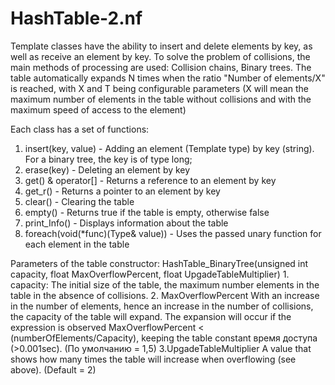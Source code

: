 # HashTable-2.nf
Template classes have the ability to insert and delete elements by key, as well as receive an element by key. To solve the problem of collisions, the main methods
of processing are used: Collision chains, Binary trees.
The table automatically expands N times when the ratio "Number of elements/X" is reached,
with X and T being configurable parameters (X will mean the maximum number of elements in the table without collisions and with the maximum speed of access to the element)

Each class has a set of functions:
1. insert(key, value) - Adding an element (Template type) by key (string). For a binary tree, the key is of type long;
2. erase(key) - Deleting an element by key
3. get() & operator[] - Returns a reference to an element by key
4. get_r() - Returns a pointer to an element by key
5. clear() - Clearing the table
6. empty() - Returns true if the table is empty, otherwise false
7. print_Info() - Displays information about the table
8. foreach(void(*func)(Type& value)) - Uses the passed unary function for each element in the table

Parameters of the table constructor:
	HashTable_BinaryTree(unsigned int capacity, float MaxOverflowPercent, float UpgadeTableMultiplier)
	1. capacity: 
		The initial size of the table, the maximum number 
		elements in the table in the absence of collisions.
	2. MaxOverflowPercent
		With an increase in the number of elements, hence an increase in the number of collisions,
		the capacity of the table will expand. The expansion will occur if the expression is observed
		MaxOverflowPercent < (numberOfElements/Capacity), keeping the table constant 
		время доступа (>0.001sec). (По умолчанию = 1,5)
	3.UpgadeTableMultiplier
		A value that shows how many times the table will increase when overflowing (see above).
		(Default = 2)
